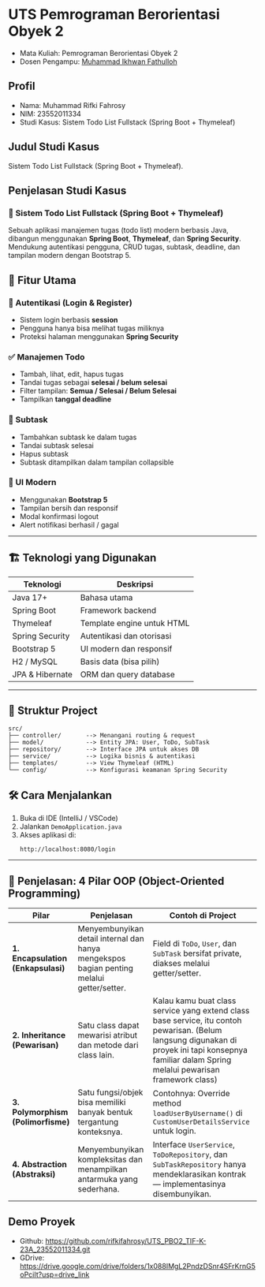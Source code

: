 # UTS Pemrograman Berorientasi Obyek 2
<ul>
  <li>Mata Kuliah: Pemrograman Berorientasi Obyek 2</li>
  <li>Dosen Pengampu: <a href="https://github.com/Muhammad-Ikhwan-Fathulloh">Muhammad Ikhwan Fathulloh</a></li>
</ul>

## Profil
<ul>
  <li>Nama: Muhammad Rifki Fahrosy</li>
  <li>NIM: 23552011334</li>
  <li>Studi Kasus: Sistem Todo List Fullstack (Spring Boot + Thymeleaf)</li>
</ul>

## Judul Studi Kasus
<p>Sistem Todo List Fullstack (Spring Boot + Thymeleaf).</p>

## Penjelasan Studi Kasus 
### 📝 Sistem Todo List Fullstack (Spring Boot + Thymeleaf)
Sebuah aplikasi manajemen tugas (todo list) modern berbasis Java, dibangun menggunakan **Spring Boot**, **Thymeleaf**, dan **Spring Security**. Mendukung autentikasi pengguna, CRUD tugas, subtask, deadline, dan tampilan modern dengan Bootstrap 5.

## 🚀 Fitur Utama

### 🔐 Autentikasi (Login & Register)
- Sistem login berbasis **session**
- Pengguna hanya bisa melihat tugas miliknya
- Proteksi halaman menggunakan **Spring Security**

### ✅ Manajemen Todo
- Tambah, lihat, edit, hapus tugas
- Tandai tugas sebagai **selesai / belum selesai**
- Filter tampilan: **Semua / Selesai / Belum Selesai**
- Tampilkan **tanggal deadline**

### 🧩 Subtask
- Tambahkan subtask ke dalam tugas
- Tandai subtask selesai
- Hapus subtask
- Subtask ditampilkan dalam tampilan collapsible

### 🎨 UI Modern
- Menggunakan **Bootstrap 5**
- Tampilan bersih dan responsif
- Modal konfirmasi logout
- Alert notifikasi berhasil / gagal

---

## 🏗️ Teknologi yang Digunakan

| Teknologi | Deskripsi |
|-----------|-----------|
| Java 17+ | Bahasa utama |
| Spring Boot | Framework backend |
| Thymeleaf | Template engine untuk HTML |
| Spring Security | Autentikasi dan otorisasi |
| Bootstrap 5 | UI modern dan responsif |
| H2 / MySQL | Basis data (bisa pilih) |
| JPA & Hibernate | ORM dan query database |

---

## 📂 Struktur Project

```
src/
├── controller/       --> Menangani routing & request
├── model/            --> Entity JPA: User, ToDo, SubTask
├── repository/       --> Interface JPA untuk akses DB
├── service/          --> Logika bisnis & autentikasi
├── templates/        --> View Thymeleaf (HTML)
└── config/           --> Konfigurasi keamanan Spring Security
```
## 🛠️ Cara Menjalankan

1. Buka di IDE (IntelliJ / VSCode)
2. Jalankan `DemoApplication.java`
3. Akses aplikasi di:
   ```
   http://localhost:8080/login
   ```

---


## 🧠 Penjelasan: 4 Pilar OOP (Object-Oriented Programming)

| Pilar | Penjelasan | Contoh di Project |
|-------|------------|-------------------|
| **1. Encapsulation (Enkapsulasi)** | Menyembunyikan detail internal dan hanya mengekspos bagian penting melalui getter/setter. | Field di `ToDo`, `User`, dan `SubTask` bersifat private, diakses melalui getter/setter. |
| **2. Inheritance (Pewarisan)** | Satu class dapat mewarisi atribut dan metode dari class lain. | Kalau kamu buat class service yang extend class base service, itu contoh pewarisan. (Belum langsung digunakan di proyek ini tapi konsepnya familiar dalam Spring melalui pewarisan framework class) |
| **3. Polymorphism (Polimorfisme)** | Satu fungsi/objek bisa memiliki banyak bentuk tergantung konteksnya. | Contohnya: Override method `loadUserByUsername()` di `CustomUserDetailsService` untuk login. |
| **4. Abstraction (Abstraksi)** | Menyembunyikan kompleksitas dan menampilkan antarmuka yang sederhana. | Interface `UserService`, `ToDoRepository`, dan `SubTaskRepository` hanya mendeklarasikan kontrak — implementasinya disembunyikan. |

## Demo Proyek
<ul>
  <li>Github: <a href="">https://github.com/rifkifahrosy/UTS_PBO2_TIF-K-23A_23552011334.git</a></li>
  <li>GDrive: <a href="">https://drive.google.com/drive/folders/1x088IMgL2PndzDSnr4SFrKrnG5oPciIt?usp=drive_link</a></li>
</ul>
